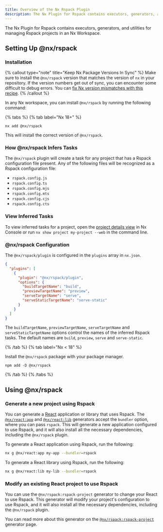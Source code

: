 ```yaml
---
title: Overview of the Nx Rspack Plugin
description: The Nx Plugin for Rspack contains executors, generators, and utilities for managing Rspack projects in an Nx Workspace.
---
```


The Nx Plugin for Rspack contains executors, generators, and utilities for managing Rspack projects in an Nx Workspace.

## Setting Up @nx/rspack

### Installation

{% callout type="note" title="Keep Nx Package Versions In Sync" %}
Make sure to install the `@nx/rspack` version that matches the version of `nx` in your repository. If the version numbers get out of sync, you can encounter some difficult to debug errors. You can [fix Nx version mismatches with this recipe](/recipes/tips-n-tricks/keep-nx-versions-in-sync).
{% /callout %}

In any Nx workspace, you can install `@nx/rspack` by running the following command:

{% tabs %}
{% tab label="Nx 18+" %}

```shell {% skipRescope=true %}
nx add @nx/rspack
```

This will install the correct version of `@nx/rspack`.

### How @nx/rspack Infers Tasks

The `@nx/rspack` plugin will create a task for any project that has a Rspack configuration file present. Any of the following files will be recognized as a Rspack configuration file:

- `rspack.config.js`
- `rspack.config.ts`
- `rspack.config.mjs`
- `rspack.config.mts`
- `rspack.config.cjs`
- `rspack.config.cts`

### View Inferred Tasks

To view inferred tasks for a project, open the [project details view](/concepts/inferred-tasks) in Nx Console or run `nx show project my-project --web` in the command line.

### @nx/rspack Configuration

The `@nx/rspack/plugin` is configured in the `plugins` array in `nx.json`.

```json {% fileName="nx.json" %}
{
  "plugins": [
    {
      "plugin": "@nx/rspack/plugin",
      "options": {
        "buildTargetName": "build",
        "previewTargetName": "preview",
        "serveTargetName": "serve",
        "serveStaticTargetName": "serve-static"
      }
    }
  ]
}
```

The `buildTargetName`, `previewTargetName`, `serveTargetName` and `serveStaticTargetName` options control the names of the inferred Rspack tasks. The default names are `build`, `preview`, `serve` and `serve-static`.

{% /tab %}
{% tab label="Nx < 18" %}

Install the `@nx/rspack` package with your package manager.

```shell
npm add -D @nx/rspack
```

{% /tab %}
{% /tabs %}

## Using @nx/rspack

### Generate a new project using Rspack

You can generate a [React](/nx-api/react) application or library that uses Rspack. The [`@nx/react:app`](/nx-api/react/generators/application) and [`@nx/react:lib`](/nx-api/react/generators/library) generators accept the `bundler` option, where you can pass `rspack`. This will generate a new application configured to use Rspack, and it will also install all the necessary dependencies, including the `@nx/rspack` plugin.

To generate a React application using Rspack, run the following:

```bash
nx g @nx/react:app my-app --bundler=rspack
```

To generate a React library using Rspack, run the following:

```bash
nx g @nx/react:lib my-lib --bundler=rspack
```

### Modify an existing React project to use Rspack

You can use the `@nx/rspack:rspack-project` generator to change your React to use Rspack. This generator will modify your project's configuration to use Rspack, and it will also install all the necessary dependencies, including the `@nx/rspack` plugin.

You can read more about this generator on the [`@nx/rspack:rspack-project`](/nx-api/rspack/generators/rspack-project) generator page.
